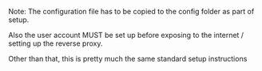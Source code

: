 Note: The configuration file has to be copied to the config folder as part of setup.

Also the user account MUST be set up before exposing to the internet / setting up the reverse proxy.

Other than that, this is pretty much the same standard setup instructions
